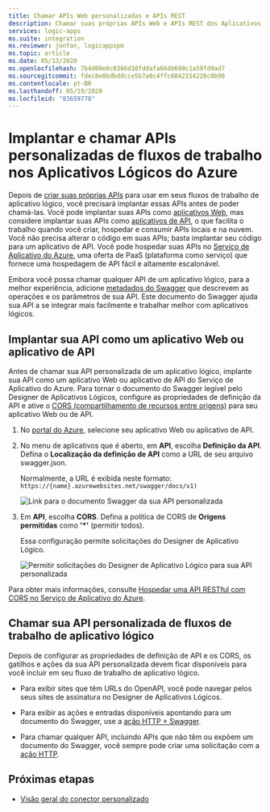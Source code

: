 ```yaml
---
title: Chamar APIs Web personalizadas e APIs REST
description: Chamar suas próprias APIs Web e APIs REST dos Aplicativos Lógicos do Azure
services: logic-apps
ms.suite: integration
ms.reviewer: jonfan, logicappspm
ms.topic: article
ms.date: 05/13/2020
ms.openlocfilehash: 7b4d00e8c0366d10fddafa66db699c1a59fd9ad7
ms.sourcegitcommit: fdec8e8bdbddcce5b7a0c4ffc6842154220c8b90
ms.contentlocale: pt-BR
ms.lasthandoff: 05/19/2020
ms.locfileid: "83659778"
---
```

# <a name="deploy-and-call-custom-apis-from-workflows-in-azure-logic-apps"></a>Implantar e chamar APIs personalizadas de fluxos de trabalho nos Aplicativos Lógicos do Azure

Depois de [criar suas próprias APIs](./logic-apps-create-api-app.md) para usar em seus fluxos de trabalho de aplicativo lógico, você precisará implantar essas APIs antes de poder chamá-las. Você pode implantar suas APIs como [aplicativos Web](../app-service/overview.md), mas considere implantar suas APIs como [aplicativos de API](../app-service/app-service-web-tutorial-rest-api.md), o que facilita o trabalho quando você criar, hospedar e consumir APIs locais e na nuvem. Você não precisa alterar o código em suas APIs; basta implantar seu código para um aplicativo de API. Você pode hospedar suas APIs no [Serviço de Aplicativo do Azure](../app-service/overview.md), uma oferta de PaaS (plataforma como serviço) que fornece uma hospedagem de API fácil e altamente escalonável.

Embora você possa chamar qualquer API de um aplicativo lógico, para a melhor experiência, adicione [metadados do Swagger](https://swagger.io/specification/) que descrevem as operações e os parâmetros de sua API. Este documento do Swagger ajuda sua API a se integrar mais facilmente e trabalhar melhor com aplicativos lógicos.

## <a name="deploy-your-api-as-a-web-app-or-api-app"></a>Implantar sua API como um aplicativo Web ou aplicativo de API

Antes de chamar sua API personalizada de um aplicativo lógico, implante sua API como um aplicativo Web ou aplicativo de API do Serviço de Aplicativo do Azure. Para tornar o documento do Swagger legível pelo Designer de Aplicativos Lógicos, configure as propriedades de definição da API e ative o [CORS (compartilhamento de recursos entre origens)](../app-service/overview.md) para seu aplicativo Web ou de API.

1. No [portal do Azure](https://portal.azure.com), selecione seu aplicativo Web ou aplicativo de API.

2. No menu de aplicativos que é aberto, em **API**, escolha **Definição da API**. Defina o **Localização da definição de API** como a URL de seu arquivo swagger.json.

   Normalmente, a URL é exibida neste formato: `https://{name}.azurewebsites.net/swagger/docs/v1)`

   ![Link para o documento Swagger da sua API personalizada](./media/logic-apps-custom-api-deploy-call/custom-api-swagger-url.png)

3. Em **API**, escolha **CORS**. Defina a política de CORS de **Origens permitidas** como **'*'** (permitir todos).

   Essa configuração permite solicitações do Designer de Aplicativo Lógico.

   ![Permitir solicitações do Designer de Aplicativo Lógico para sua API personalizada](./media/logic-apps-custom-api-deploy-call/custom-api-cors.png)

Para obter mais informações, consulte [Hospedar uma API RESTful com CORS no Serviço de Aplicativo do Azure](../app-service/app-service-web-tutorial-rest-api.md).

## <a name="call-your-custom-api-from-logic-app-workflows"></a>Chamar sua API personalizada de fluxos de trabalho de aplicativo lógico

Depois de configurar as propriedades de definição de API e os CORS, os gatilhos e ações da sua API personalizada devem ficar disponíveis para você incluir em seu fluxo de trabalho de aplicativo lógico. 

*  Para exibir sites que têm URLs do OpenAPI, você pode navegar pelos seus sites de assinatura no Designer de Aplicativos Lógicos.

*  Para exibir as ações e entradas disponíveis apontando para um documento do Swagger, use a [ação HTTP + Swagger](../connectors/connectors-native-http-swagger.md).

*  Para chamar qualquer API, incluindo APIs que não têm ou expõem um documento do Swagger, você sempre pode criar uma solicitação com a [ação HTTP](../connectors/connectors-native-http.md).

## <a name="next-steps"></a>Próximas etapas

* [Visão geral do conector personalizado](../logic-apps/custom-connector-overview.md)
